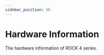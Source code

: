 ```yaml
---
sidebar_position: 50
---
```


# Hardware Information

The hardware information of ROCK 4 series.

<!-- <DocCardList /> -->
